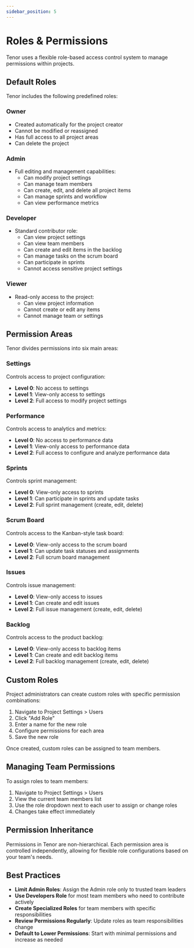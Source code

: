 ```yaml
---
sidebar_position: 5
---
```


# Roles & Permissions

Tenor uses a flexible role-based access control system to manage permissions within projects.

## Default Roles

Tenor includes the following predefined roles:

### Owner

- Created automatically for the project creator
- Cannot be modified or reassigned
- Has full access to all project areas
- Can delete the project

### Admin

- Full editing and management capabilities:
  - Can modify project settings
  - Can manage team members
  - Can create, edit, and delete all project items
  - Can manage sprints and workflow
  - Can view performance metrics

### Developer

- Standard contributor role:
  - Can view project settings
  - Can view team members
  - Can create and edit items in the backlog
  - Can manage tasks on the scrum board
  - Can participate in sprints
  - Cannot access sensitive project settings

### Viewer

- Read-only access to the project:
  - Can view project information
  - Cannot create or edit any items
  - Cannot manage team or settings

## Permission Areas

Tenor divides permissions into six main areas:

### Settings
Controls access to project configuration:
- **Level 0**: No access to settings
- **Level 1**: View-only access to settings
- **Level 2**: Full access to modify project settings

### Performance
Controls access to analytics and metrics:
- **Level 0**: No access to performance data
- **Level 1**: View-only access to performance data
- **Level 2**: Full access to configure and analyze performance data

### Sprints
Controls sprint management:
- **Level 0**: View-only access to sprints
- **Level 1**: Can participate in sprints and update tasks
- **Level 2**: Full sprint management (create, edit, delete)

### Scrum Board
Controls access to the Kanban-style task board:
- **Level 0**: View-only access to the scrum board
- **Level 1**: Can update task statuses and assignments
- **Level 2**: Full scrum board management

### Issues
Controls issue management:
- **Level 0**: View-only access to issues
- **Level 1**: Can create and edit issues
- **Level 2**: Full issue management (create, edit, delete)

### Backlog
Controls access to the product backlog:
- **Level 0**: View-only access to backlog items
- **Level 1**: Can create and edit backlog items
- **Level 2**: Full backlog management (create, edit, delete)

## Custom Roles

Project administrators can create custom roles with specific permission combinations:

1. Navigate to Project Settings > Users
2. Click "Add Role"
3. Enter a name for the new role
4. Configure permissions for each area
5. Save the new role

Once created, custom roles can be assigned to team members.

## Managing Team Permissions

To assign roles to team members:

1. Navigate to Project Settings > Users
2. View the current team members list
3. Use the role dropdown next to each user to assign or change roles
4. Changes take effect immediately

## Permission Inheritance

Permissions in Tenor are non-hierarchical. Each permission area is controlled independently, allowing for flexible role configurations based on your team's needs.

## Best Practices

- **Limit Admin Roles**: Assign the Admin role only to trusted team leaders
- **Use Developers Role** for most team members who need to contribute actively
- **Create Specialized Roles** for team members with specific responsibilities
- **Review Permissions Regularly**: Update roles as team responsibilities change
- **Default to Lower Permissions**: Start with minimal permissions and increase as needed